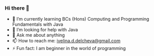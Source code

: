 ### Hi there 👋


- 🌱 I’m currently learning BCs (Hons) Computing and Programming Fundamentals with Java 
- 🤔 I’m looking for help with Java
- 💬 Ask me about anything
- 📫 How to reach me: ivelina.d.delcheva@gmail.com
- ⚡ Fun fact: I am beginner in the world of programming

